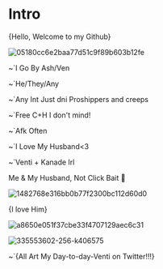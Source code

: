 # Intro

{Hello, Welcome to my Github}

![05180cc6e2baa77d51c9f89b603b12fe](https://github.com/user-attachments/assets/2b9bd430-0ee1-490c-ae15-0f2fc1b27fd2)

~`I Go By Ash/Ven

~`He/They/Any

~`Any Int Just dni Proshippers and creeps

~`Free C+H I don't mind!

~`Afk Often 

~`I Love My Husband<3

~`Venti + Kanade Irl

Me & My Husband, Not Click Bait 🩵

![1482768e316bb0b77f2300bc112d60d0](https://github.com/user-attachments/assets/d20e8d62-30e3-4595-b517-5f70c42a20d9)

{I love Him}

![a8650e051f37cbe33f4707129aec6c31](https://github.com/user-attachments/assets/acd06454-7cd5-4b8e-b244-d118d3caab50)

![335553602-256-k406575](https://github.com/user-attachments/assets/4e74ba87-5c15-4dcd-a271-c1c219eb783e)

~`{All Art My Day-to-day-Venti on Twitter!!!}
